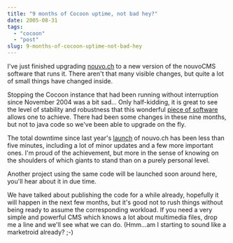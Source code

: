 ```yaml
---
title: "9 months of Cocoon uptime, not bad hey?"
date: 2005-08-31
tags: 
  - "cocoon"
  - "post"
slug: 9-months-of-cocoon-uptime-not-bad-hey
---
```


I've just finished upgrading [nouvo.ch](http://www.nouvo.ch) to a new version of the nouvoCMS software that runs it. There aren't that many visible changes, but quite a lot of small things have changed inside.

Stopping the Cocoon instance that had been running without interruption since November 2004 was a bit sad... Only half-kidding, it is great to see the level of stability and robustness that this wonderful [piece of software](http://cocoon.apache.org) allows one to achieve. There had been some changes in these nine months, but not to java code so we've been able to upgrade on the fly.

The total downtime since last year's [launch](http://www.codeconsult.ch/bertrand/archives/000370.html) of nouvo.ch has been less than five minutes, including a lot of minor updates and a few more important ones. I'm proud of the achievement, but more in the sense of knowing on the shoulders of which giants to stand than on a purely personal level.

Another project using the same code will be launched soon around here, you'll hear about it in due time.

We have talked about publishing the code for a while already, hopefully it will happen in the next few months, but it's good not to rush things without being ready to assume the corresponding workload. If you need a very simple and powerful CMS which knows a lot about multimedia files, drop me a line and we'll see what we can do. (Hmm...am I starting to sound like a marketroid already? ;-)
